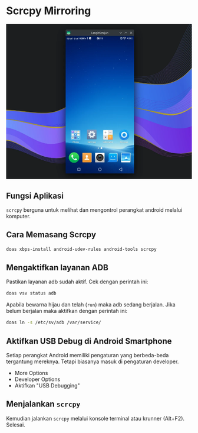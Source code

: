 # Scrcpy Mirroring

![Scrcpy Mirroring LangitKetujuh OS](../media/image/scrcpy-langitketujuh-id.webp)

## Fungsi Aplikasi

`scrcpy` berguna untuk melihat dan mengontrol perangkat android melalui komputer.

## Cara Memasang Scrcpy

```bash
doas xbps-install android-udev-rules android-tools scrcpy
```

## Mengaktifkan layanan ADB

Pastikan layanan adb sudah aktif. Cek dengan perintah ini:

```bash
doas vsv status adb
```

Apabila bewarna hijau dan telah (`run`) maka adb sedang berjalan. Jika belum berjalan maka aktifkan dengan perintah ini:

```bash
doas ln -s /etc/sv/adb /var/service/
```

## Aktifkan USB Debug di Android Smartphone

Setiap perangkat Android memiliki pengaturan yang berbeda-beda tergantung mereknya. Tetapi biasanya masuk di pengaturan developer.

- More Options
- Developer Options
- Aktifkan "USB Debugging"

## Menjalankan `scrcpy`

Kemudian jalankan `scrcpy` melalui konsole terminal atau krunner (Alt+F2). Selesai.

